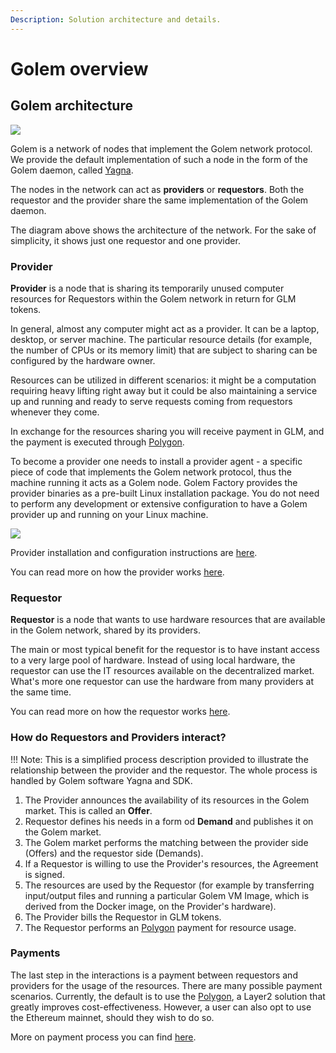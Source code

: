 ```yaml
---
Description: Solution architecture and details.
---
```


# Golem overview

## Golem architecture

![](../.gitbook/assets/tutorial-06%20%281%29.jpg)

Golem is a network of nodes that implement the Golem network protocol. We provide the default implementation of such a node in the form of the Golem daemon, called [Yagna](https://github.com/golemfactory/yagna).

The nodes in the network can act as __providers__ or __requestors__. Both the requestor and the provider share the same implementation of the Golem daemon.

The diagram above shows the architecture of the network. For the sake of simplicity, it shows just one requestor and one provider.


### Provider

__Provider__ is a node that is sharing its temporarily unused computer resources for Requestors within the Golem network in return for GLM tokens.

In general, almost any computer might act as a provider. It can be a laptop, desktop, or server machine. The particular resource details \(for example, the number of CPUs or its memory limit\) that are subject to sharing can be configured by the hardware owner.

Resources can be utilized in different scenarios: it might be a computation requiring heavy lifting right away but it could be also maintaining a service up and running and ready to serve requests coming from requestors whenever they come. 

In exchange for the resources sharing you will receive payment in GLM, and the payment is executed through [Polygon](https://polygon.technology/).

To become a provider one needs to install a provider agent - a specific piece of code that implements the Golem network protocol, thus the machine running it acts as a Golem node. Golem Factory provides the provider binaries as a pre-built Linux installation package. You do not need to perform any development or extensive configuration to have a Golem provider up and running on your Linux machine.

![](../.gitbook/assets/tnm-docs-infographics-02.jpg)

Provider installation and configuration instructions are [here](../providers/install.md).

You can read more on how the provider works [here](provider.md).

### Requestor

__Requestor__ is a node that wants to use hardware resources that are available in the Golem network, shared by its providers.

The main or most typical benefit for the requestor is to have instant access to a very large pool of hardware. Instead of using local hardware, the requestor can use the IT resources available on the decentralized market. What's more one requestor can use the hardware from many providers at the same time.


You can read more on how the requestor works [here](missinglink_requestor_arch.md).

### How do Requestors and Providers interact?

!!! Note: This is a simplified process description provided to illustrate the relationship between the provider and the requestor.
The whole process is handled by Golem software Yagna and SDK.

1. The Provider announces the availability of its resources in the Golem market. This is called an __Offer__.
2. Requestor defines his needs in a form od __Demand__ and publishes it on the Golem market.
2. The Golem market performs the matching between the provider side \(Offers\) and the requestor side  \(Demands\).
3. If a Requestor is willing to use the Provider's resources, the Agreement is signed.
4. The resources are used by the Requestor \(for example by transferring input/output files and running a particular Golem VM Image, which is derived from the Docker image, on the Provider's hardware\).
5. The Provider bills the Requestor in GLM tokens.
6. The Requestor performs an [Polygon](https://polygon.technology/) payment for resource usage.


### Payments

The last step in the interactions is a payment between requestors and providers for the usage of the resources. There are many possible payment scenarios. Currently, the default is to use the [Polygon](https://polygon.technology/), a Layer2 solution that greatly improves cost-effectiveness. However, a user can also opt to use the Ethereum mainnet, should they wish to do so.

More on payment process you can find [here](missinglink-payment-details.md).




